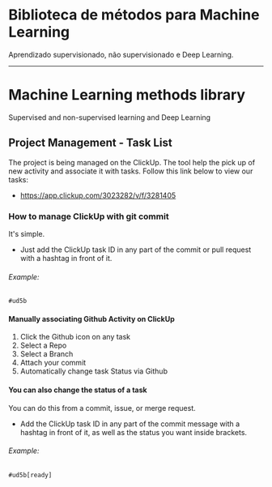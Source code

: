# Biblioteca de métodos para Machine Learning
Aprendizado supervisionado, não supervisionado e Deep Learning.

----------------------------

# Machine Learning methods library
Supervised and non-supervised learning and Deep Learning
  
## Project Management - Task List
The project is being managed on the ClickUp. 
The tool help the pick up of new activity and associate it with tasks.
Follow this link below to view our tasks:
- https://app.clickup.com/3023282/v/f/3281405

### How to manage ClickUp with git commit
It's simple.
- Just add the ClickUp task ID in any part of the commit or pull request with a hashtag in front of it.
###### Example: 
```git
#ud5b
```

#### Manually associating Github Activity on ClickUp
1. Click the Github icon on any task
2. Select a Repo
3. Select a Branch
4. Attach your commit
5. Automatically change task Status via Github 

#### You can also change the status of a task 
You can do this from a commit, issue, or merge request.
- Add the ClickUp task ID in any part of the commit message with a hashtag in front of it, as well as the status you want inside brackets.
###### Example: 
```git
#ud5b[ready]
```
